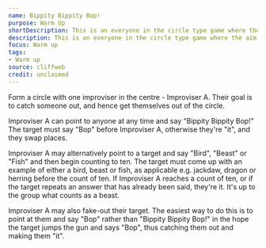 ```yaml
---
name: Bippity Bippity Bop!
purpose: Warm Up
shortDescription: This is an everyone in the circle type game where the aim is not to be in the center, encourages listening, zero-second reaction and fun.
description: This is an everyone in the circle type game where the aim is not to be in the center, encourages listening, zero-second reaction and fun.
focus: Warm up
tags:
- Warm up
source: cliffweb
credit: unclaimed
---
```


Form a circle with one improviser in the centre - Improviser A. Their goal is to catch someone out, and hence get themselves out of the circle.

Improviser A can point to anyone at any time and say "Bippity Bippity Bop!" The target must say "Bop" before Improviser A, otherwise they're "it", and they swap places.

Improviser A may alternatively point to a target and say "Bird", "Beast" or "Fish" and then begin counting to ten. The target must come up with an example of either a bird, beast or fish, as applicable e.g. jackdaw, dragon or herring before the count of ten. If Improviser A reaches a count of ten, or if the target repeats an answer that has already been said, they're it. It's up to the group what counts as a beast.

Improviser A may also fake-out their target. The easiest way to do this is to point at them and say "Bop" rather than "Bippity Bippity Bop!" in the hope the target jumps the gun and says "Bop", thus catching them out and making them "it".
